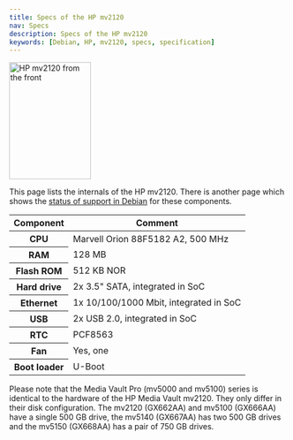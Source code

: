 ```yaml
---
title: Specs of the HP mv2120
nav: Specs
description: Specs of the HP mv2120
keywords: [Debian, HP, mv2120, specs, specification]
---
```


<div class="right">
<img src = "../images/r_mv2120_front.jpg" class="border" alt="HP mv2120 from the front" width="148" height="212" />
</div>

This page lists the internals of the HP mv2120.  There is another page
which shows the <a href = "../status/">status of support in Debian</a> for
these components.

<table class="table table-hover">

<thead>
<tr>
<th>Component</th>
<th>Comment</th>
</tr>
<thead>

<tbody>
<tr>
<th>CPU</th>
<td>Marvell Orion 88F5182 A2, 500 MHz</td>
</tr>

<tr>
<th>RAM</th>
<td>128 MB</td>
</tr>

<tr>
<th>Flash ROM</th>
<td>512 KB NOR</td>
</tr>

<tr>
<th>Hard drive</th>
<td>2x 3.5" SATA, integrated in SoC</td>
</tr>

<tr>
<th>Ethernet</th>
<td>1x 10/100/1000 Mbit, integrated in SoC</td>
</tr>

<tr>
<th>USB</th>
<td>2x USB 2.0, integrated in SoC</td>
</tr>

<tr>
<th>RTC</th>
<td>PCF8563</td>
</tr>

<tr>
<th>Fan</th>
<td>Yes, one</td>
</tr>

<tr>
<th>Boot loader</th>
<td>U-Boot</td>
</tr>
</tbody>

</table>

Please note that the Media Vault Pro (mv5000 and mv5100) series is
identical to the hardware of the HP Media Vault mv2120.  They only differ
in their disk configuration.  The mv2120 (GX662AA) and mv5100 (GX666AA)
have a single 500 GB drive, the mv5140 (GX667AA) has two 500 GB drives and
the mv5150 (GX668AA) has a pair of 750 GB drives.

